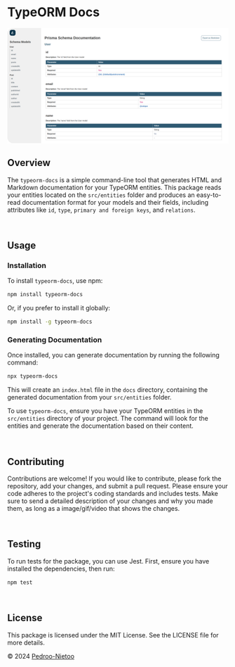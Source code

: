 # TypeORM Docs

![Project Banner](https://raw.githubusercontent.com/Pedroo-Nietoo/prisma-schema-docs/main/images/project_image.png)

## Overview

The `typeorm-docs` is a simple command-line tool that generates HTML and Markdown documentation for your TypeORM entities. This package reads your entities located on the `src/entities` folder and produces an easy-to-read documentation format for your models and their fields, including attributes like `id`, `type`, `primary and foreign keys`, and `relations`.


<br>

## Usage

### Installation

To install `typeorm-docs`, use npm:

```bash
npm install typeorm-docs
```

Or, if you prefer to install it globally:

```bash
npm install -g typeorm-docs
```

### Generating Documentation
Once installed, you can generate documentation by running the following command:

```bash
npx typeorm-docs
```

This will create an `index.html` file in the `docs` directory, containing the generated documentation from your `src/entities` folder.

To use `typeorm-docs`, ensure you have your TypeORM entities in the `src/entities` directory of your project. The command will look for the entities and generate the documentation based on their content.

<br>

## Contributing
Contributions are welcome! If you would like to contribute, please fork the repository, add your changes, and submit a pull request. Please ensure your code adheres to the project's coding standards and includes tests. Make sure to send a detailed description of your changes and why you made them, as long as a image/gif/video that shows the changes.

<br>

## Testing
To run tests for the package, you can use Jest. First, ensure you have installed the dependencies, then run:

```bash
npm test
```

<br>

## License
This package is licensed under the MIT License. See the LICENSE file for more details.


© 2024 [Pedroo-Nietoo](https://github.com/Pedroo-Nietoo)